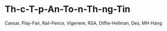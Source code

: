 # Th-c-T-p-An-To-n-Th-ng-Tin
Caesar, Play-Fair, Rail-Fence, Vigenere, RSA, Diffie-Hellman, Des, MH-Hàng
